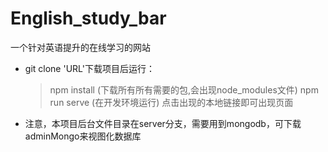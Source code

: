 # English_study_bar
一个针对英语提升的在线学习的网站

* git clone 'URL'下载项目后运行：
    > npm install (下载所有所有需要的包,会出现node_modules文件)
    > npm run serve (在开发环境运行)
    > 点击出现的本地链接即可出现页面

* 注意，本项目后台文件目录在server分支，需要用到mongodb，可下载adminMongo来视图化数据库
